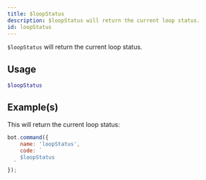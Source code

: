 ```yaml
---
title: $loopStatus
description: $loopStatus will return the current loop status. 
id: loopStatus
---
```


`$loopStatus` will return the current loop status.

## Usage

```php
$loopStatus
```

## Example(s)

This will return the current loop status:

```javascript
bot.command({
    name: 'loopStatus',
    code: `
    $loopStatus
  `
});
```